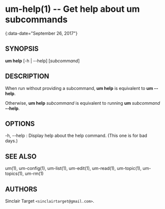 # um-help(1) -- Get help about um subcommands
{:data-date="September 26, 2017"}

## SYNOPSIS
**um help** [-h \| --help] [*subcommand*]

## DESCRIPTION
When run without providing a subcommand, **um help** is equivalent to **um
--help**.

Otherwise, **um help** *subcommand* is equivalent to running **um**
*subcommand* **--help**.

## OPTIONS
-h, --help
: Display help about the help command. (This one is for bad days.)

## SEE ALSO
um(1), um-config(1), um-list(1), um-edit(1), um-read(1), um-topic(1),
um-topics(1), um-rm(1)

## AUTHORS
Sinclair Target `<sinclairtarget@gmail.com>`.
